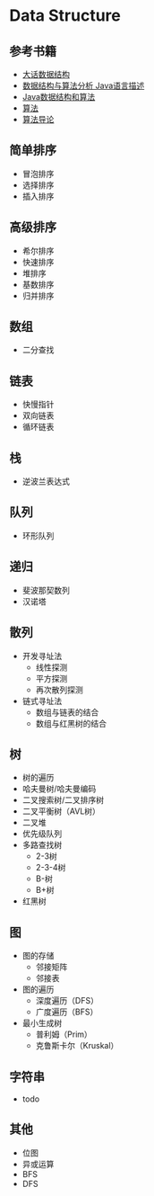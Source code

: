 # Data Structure

## 参考书籍

- [大话数据结构](https://book.douban.com/subject/6424904/) 
- [数据结构与算法分析 Java语言描述](https://book.douban.com/subject/3351237/)
- [Java数据结构和算法](https://book.douban.com/subject/1144007/)
- [算法](https://book.douban.com/subject/10432347/)
- [算法导论](https://book.douban.com/subject/1885170/)

## 简单排序

- 冒泡排序
- 选择排序
- 插入排序

## 高级排序

- 希尔排序
- 快速排序
- 堆排序
- 基数排序
- 归并排序

## 数组

- 二分查找

## 链表

- 快慢指针
- 双向链表
- 循环链表

## 栈

- 逆波兰表达式

## 队列

- 环形队列

## 递归

- 斐波那契数列
- 汉诺塔

## 散列

- 开发寻址法
  - 线性探测
  - 平方探测
  - 再次散列探测
- 链式寻址法
  - 数组与链表的结合
  - 数组与红黑树的结合

## 树
- 树的遍历
- 哈夫曼树/哈夫曼编码
- 二叉搜索树/二叉排序树
- 二叉平衡树（AVL树）
- 二叉堆
- 优先级队列
- 多路查找树
  - 2-3树
  - 2-3-4树
  - B-树
  - B+树
- 红黑树

## 图

- 图的存储
  - 邻接矩阵
  - 邻接表
- 图的遍历
  - 深度遍历（DFS）
  - 广度遍历（BFS）
- 最小生成树
  - 普利姆（Prim）
  - 克鲁斯卡尔（Kruskal）

## 字符串

- todo

## 其他

- 位图
- 异或运算
- BFS
- DFS

